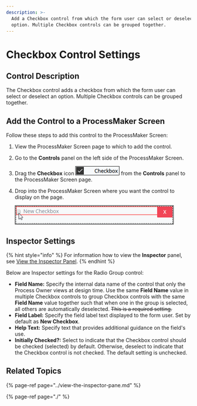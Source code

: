 ```yaml
---
description: >-
  Add a Checkbox control from which the form user can select or deselect an
  option. Multiple Checkbox controls can be grouped together.
---
```


# Checkbox Control Settings

## Control Description

The Checkbox control adds a checkbox from which the form user can select or deselect an option. Multiple Checkbox controls can be grouped together.

## Add the Control to a ProcessMaker Screen

Follow these steps to add this control to the ProcessMaker Screen:

1. View the ProcessMaker Screen page to which to add the control.
2. Go to the **Controls** panel on the left side of the ProcessMaker Screen.
3. Drag the **Checkbox** icon ![](../../../../.gitbook/assets/checkbox-control-screens-builder-processes.png) from the **Controls** panel to the ProcessMaker Screen page.
4. Drop into the ProcessMaker Screen where you want the control to display on the page.  

   ![](../../../../.gitbook/assets/checkbox-control-placed-screens-builder-processes.png)

## Inspector Settings <a id="inspector-settings"></a>

{% hint style="info" %}
For information how to view the **Inspector** panel, see [View the Inspector Panel](../view-the-inspector-pane.md).
{% endhint %}

Below are Inspector settings for the Radio Group control:

* **Field Name:** Specify the internal data name of the control that only the Process Owner views at design time. Use the same **Field Name** value in multiple Checkbox controls to group Checkbox controls with the same **Field Name** value together such that when one in the group is selected, all others are automatically deselected. ~~This is a required setting.~~
* **Field Label:** Specify the field label text displayed to the form user.  Set by default as **New Checkbox**.
* **Help Text:** Specify text that provides additional guidance on the field's use.
* **Initially Checked?:** Select to indicate that the Checkbox control should be checked \(selected\) by default. Otherwise, deselect to indicate that the Checkbox control is not checked. The default setting is unchecked.

## Related Topics <a id="related-topics"></a>

{% page-ref page="../view-the-inspector-pane.md" %}

{% page-ref page="./" %}

